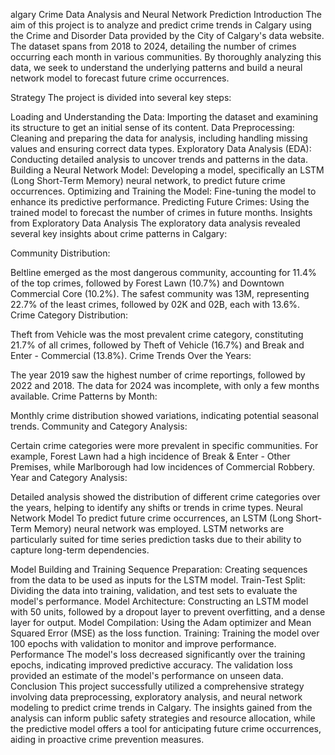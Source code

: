 algary Crime Data Analysis and Neural Network Prediction
Introduction
The aim of this project is to analyze and predict crime trends in Calgary using the Crime and Disorder Data provided by the City of Calgary's data website. The dataset spans from 2018 to 2024, detailing the number of crimes occurring each month in various communities. By thoroughly analyzing this data, we seek to understand the underlying patterns and build a neural network model to forecast future crime occurrences.

Strategy
The project is divided into several key steps:

Loading and Understanding the Data: Importing the dataset and examining its structure to get an initial sense of its content.
Data Preprocessing: Cleaning and preparing the data for analysis, including handling missing values and ensuring correct data types.
Exploratory Data Analysis (EDA): Conducting detailed analysis to uncover trends and patterns in the data.
Building a Neural Network Model: Developing a model, specifically an LSTM (Long Short-Term Memory) neural network, to predict future crime occurrences.
Optimizing and Training the Model: Fine-tuning the model to enhance its predictive performance.
Predicting Future Crimes: Using the trained model to forecast the number of crimes in future months.
Insights from Exploratory Data Analysis
The exploratory data analysis revealed several key insights about crime patterns in Calgary:

Community Distribution:

Beltline emerged as the most dangerous community, accounting for 11.4% of the top crimes, followed by Forest Lawn (10.7%) and Downtown Commercial Core (10.2%).
The safest community was 13M, representing 22.7% of the least crimes, followed by 02K and 02B, each with 13.6%.
Crime Category Distribution:

Theft from Vehicle was the most prevalent crime category, constituting 21.7% of all crimes, followed by Theft of Vehicle (16.7%) and Break and Enter - Commercial (13.8%).
Crime Trends Over the Years:

The year 2019 saw the highest number of crime reportings, followed by 2022 and 2018. The data for 2024 was incomplete, with only a few months available.
Crime Patterns by Month:

Monthly crime distribution showed variations, indicating potential seasonal trends.
Community and Category Analysis:

Certain crime categories were more prevalent in specific communities. For example, Forest Lawn had a high incidence of Break & Enter - Other Premises, while Marlborough had low incidences of Commercial Robbery.
Year and Category Analysis:

Detailed analysis showed the distribution of different crime categories over the years, helping to identify any shifts or trends in crime types.
Neural Network Model
To predict future crime occurrences, an LSTM (Long Short-Term Memory) neural network was employed. LSTM networks are particularly suited for time series prediction tasks due to their ability to capture long-term dependencies.

Model Building and Training
Sequence Preparation: Creating sequences from the data to be used as inputs for the LSTM model.
Train-Test Split: Dividing the data into training, validation, and test sets to evaluate the model's performance.
Model Architecture: Constructing an LSTM model with 50 units, followed by a dropout layer to prevent overfitting, and a dense layer for output.
Model Compilation: Using the Adam optimizer and Mean Squared Error (MSE) as the loss function.
Training: Training the model over 100 epochs with validation to monitor and improve performance.
Performance
The model's loss decreased significantly over the training epochs, indicating improved predictive accuracy. The validation loss provided an estimate of the model's performance on unseen data.
Conclusion
This project successfully utilized a comprehensive strategy involving data preprocessing, exploratory analysis, and neural network modeling to predict crime trends in Calgary. The insights gained from the analysis can inform public safety strategies and resource allocation, while the predictive model offers a tool for anticipating future crime occurrences, aiding in proactive crime prevention measures.
